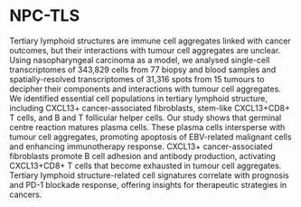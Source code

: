 # NPC-TLS
Tertiary lymphoid structures are immune cell aggregates linked with cancer outcomes, but their interactions with tumour cell aggregates are unclear. Using nasopharyngeal carcinoma as a model, we analysed single-cell transcriptomes of 343,829 cells from 77 biopsy and blood samples and spatially-resolved transcriptomes of 31,316 spots from 15 tumours to decipher their components and interactions with tumour cell aggregates. We identified essential cell populations in tertiary lymphoid structure, including CXCL13+ cancer-associated fibroblasts, stem-like CXCL13+CD8+ T cells, and B and T follicular helper cells. Our study shows that germinal centre reaction matures plasma cells. These plasma cells intersperse with tumour cell aggregates, promoting apoptosis of EBV-related malignant cells and enhancing immunotherapy response.  CXCL13+ cancer-associated fibroblasts promote B cell adhesion and antibody production, activating CXCL13+CD8+ T cells that become exhausted in tumour cell aggregates. Tertiary lymphoid structure-related cell signatures correlate with prognosis and PD-1 blockade response, offering insights for therapeutic strategies in cancers.
